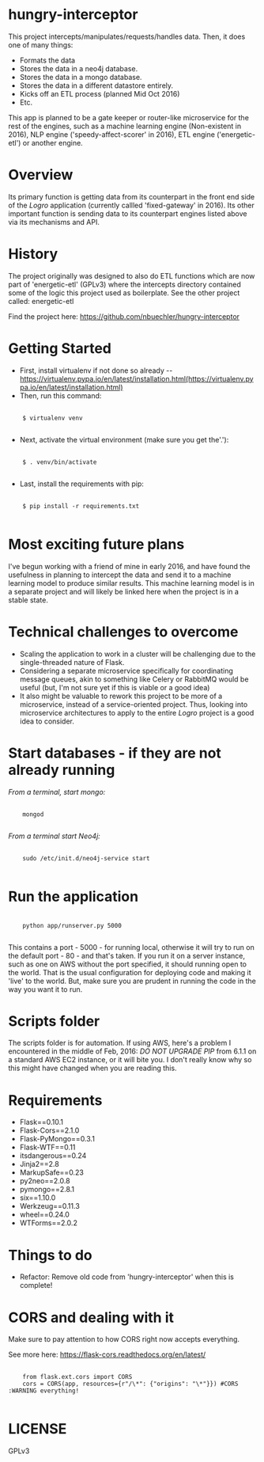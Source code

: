 # hungry-interceptor
This project intercepts/manipulates/requests/handles data. Then, it does one of many things:
* Formats the data
* Stores the data in a neo4j database.
* Stores the data in a mongo database.
* Stores the data in a different datastore entirely.
* Kicks off an ETL process (planned Mid Oct 2016)
* Etc.

This app is planned to be a gate keeper or router-like microservice for the rest of the engines, such as a machine learning engine (Non-existent in 2016), NLP engine ('speedy-affect-scorer' in 2016), ETL engine ('energetic-etl') or another engine.

# Overview
Its primary function is getting data from its counterpart in the front end side of the _Logro_ application (currently callled 'fixed-gateway' in 2016). Its other important function is sending data to its counterpart engines listed above via its mechanisms and API.

# History
The project originally was designed to also do ETL functions which are now part of 'energetic-etl' (GPLv3) where the intercepts directory contained some of the logic this project used as boilerplate. See the other project called: energetic-etl

Find the project here: https://github.com/nbuechler/hungry-interceptor

# Getting Started
* First, install virtualenv if not done so already -- https://virtualenv.pypa.io/en/latest/installation.html(https://virtualenv.pypa.io/en/latest/installation.html)
* Then, run this command:
<pre>
  <code>
    $ virtualenv venv
  </code>
</pre>
* Next, activate the virtual environment (make sure you get the'.'):
<pre>
  <code>
    $ . venv/bin/activate
  </code>
</pre>
* Last, install the requirements with pip:
<pre>
  <code>
    $ pip install -r requirements.txt
  </code>
</pre>

# Most exciting future plans
I've begun working with a friend of mine in early 2016, and have found the usefulness in planning to intercept the data and send it to a machine learning model to produce similar results. This machine learning model is in a separate project and will likely be linked here when the project is in a stable state.

# Technical challenges to overcome
* Scaling the application to work in a cluster will be challenging due to the single-threaded nature of Flask.
* Considering a separate microservice specifically for coordinating message queues, akin to something like Celery or RabbitMQ would be useful (but, I'm not sure yet if this is viable or a good idea)
* It also might be valuable to rework this project to be more of a microservice, instead of a service-oriented project. Thus, looking into microservice architectures to apply to the entire _Logro_ project is a good idea to consider.

# Start databases - if they are not already running
_From a terminal, start mongo:_
<pre>
  <code>
    mongod
  </code>
</pre>

_From a terminal start Neo4j:_
<pre>
  <code>
    sudo /etc/init.d/neo4j-service start
  </code>
</pre>

# Run the application
<pre>
  <code>
    python app/runserver.py 5000
  </code>
</pre>

This contains a port - 5000 - for running local, otherwise it will try to run on the default port - 80 - and that's taken. If you run it on a server instance, such as one on AWS without the port specified, it should running open to the world. That is the usual configuration for deploying code and making it 'live' to the world. But, make sure you are prudent in running the code in the way you want it to run.

# Scripts folder
The scripts folder is for automation. If using AWS, here's a problem I encountered in the middle of Feb, 2016:
_DO NOT UPGRADE PIP_ from 6.1.1 on a standard AWS EC2 instance, or it will bite you. I don't really know why so this might have changed when you are reading this.

# Requirements

* Flask==0.10.1
* Flask-Cors==2.1.0
* Flask-PyMongo==0.3.1
* Flask-WTF==0.11
* itsdangerous==0.24
* Jinja2==2.8
* MarkupSafe==0.23
* py2neo==2.0.8
* pymongo==2.8.1
* six==1.10.0
* Werkzeug==0.11.3
* wheel==0.24.0
* WTForms==2.0.2

# Things to do
* Refactor: Remove old code from 'hungry-interceptor' when this is complete!

# CORS and dealing with it
Make sure to pay attention to how CORS right now accepts everything.

See more here: https://flask-cors.readthedocs.org/en/latest/

<pre>
  <code>
    from flask.ext.cors import CORS
    cors = CORS(app, resources={r"/\*": {"origins": "\*"}}) #CORS :WARNING everything!
  </code>
</pre>

# LICENSE
GPLv3
